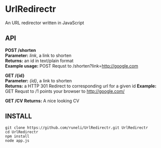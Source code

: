 # UrlRedirectr
An URL redirector written in JavaScript

## API

**POST /shorten**  
**Parameter:** *link*, a link to shorten   
**Returns:** an id in text/plain format  
**Example usage:** POST Requst to /shorten?link=http://google.com

**GET /{id}**  
**Parameter:** *{id}*, a link to shorten   
**Returns:** a HTTP 301 Redirect to corresponding url for a given id
**Example:** GET Requst to /1 points your browser to http://google.com/

**GET /CV**
**Returns:** A nice looking CV


## INSTALL

```
git clone https://github.com/runeli/UrlRedirectr.git UrlRedirectr
cd UrlRedirectr
npm install
node app.js
```

